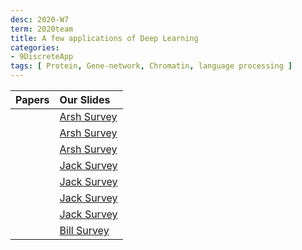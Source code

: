 ```yaml
---
desc: 2020-W7
term: 2020team
title: A few applications of Deep Learning 
categories:
- 9DiscreteApp
tags: [ Protein, Gene-network, Chromatin, language processing ]  
---
```





| Papers |  Our Slides |
| -------------------------------------: | :------------------------------------- |
| | [Arsh Survey]({{site.baseurl}}/talkArsh-A19/20190719-PreoteinEVCouping.pdf) |
| | [Arsh Survey]({{site.baseurl}}/talkArsh-A19/20190719-Protein3DStructure.pdf) |
| | [Arsh Survey]({{site.baseurl}}/talkArsh-A19/20190724-IPAMRegulatoryInference.pdf) || | [Zhe Survey]({{site.baseurl}}/talks-A2020A/Slides-26-Ultrasound-20210121.pdf) |
| | [Jack Survey]({{site.baseurl}}/talks-mb2019/Jack_20181010GeneticsofTFDNABindingVariation.pdf) |
| | [Jack Survey]({{site.baseurl}}/talks-mb2019/Jack_20190816-ChromatinLocalization.pdf) |
| | [Jack Survey]({{site.baseurl}}/talks-mb2019/Jack_20190821-BindSpace.pdf) |
| | [Jack Survey]({{site.baseurl}}/talks-mb2019/Jack_20181018_FastXML.pdf) |
| | [Bill Survey]({{site.baseurl}}/talks-mb2019/Bill19.09.06_QueryReductionNetwork.pdf) |


